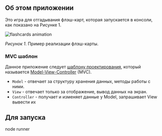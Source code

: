 ## Об этом приложении
Это игра для отгадывания флэш-карт, которая запускается в консоли, как показано на Рисунке 1.  

![flashcards animation](readme-assets/flashcards-animation.gif)

*Рисунок 1*. Пример реализации флэш-карты.


### MVC шаблон
Данное приложение следует [шаблону проектирования][шаблон проектирования Википедия], который называется [Model-View-Controller][wikipedia mvc] (MVC).

- `Model` - отвечает за структуру хранения данных, методы работы с ними.
- `View` - отвечает только за отображение, вывод данных на экран. 
- `Controller` - получает и изменяет данные у Model, запрашивает View вывести их


## Для запуска
node runner

[шаблон проектирования Википедия]: http://en.wikipedia.org/wiki/Software_design_pattern
[wikipedia mvc]: https://ru.wikipedia.org/wiki/Model-View-Controller

